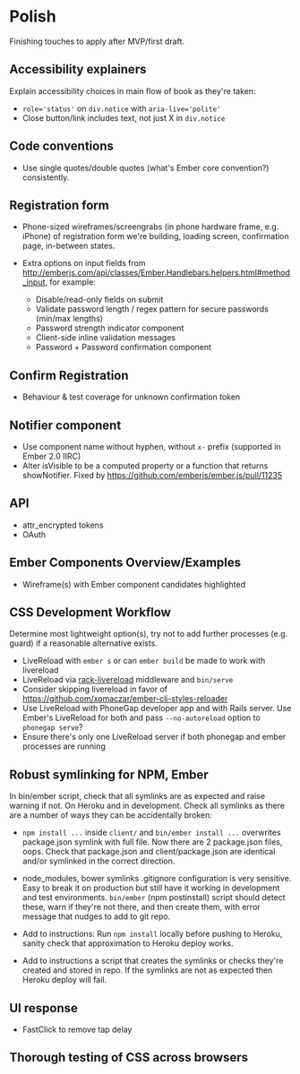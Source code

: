 # Polish

Finishing touches to apply after MVP/first draft.

## Accessibility explainers

Explain accessibility choices in main flow of book as they're taken:

- `role='status'` on `div.notice` with `aria-live='polite'`
- Close button/link includes text, not just X in `div.notice`


## Code conventions

- Use single quotes/double quotes (what's Ember core convention?) consistently.


## Registration form

- Phone-sized wireframes/screengrabs (in phone hardware frame, e.g. iPhone) of registration form we're building, loading screen, confirmation page, in-between states.

- Extra options on input fields from http://emberjs.com/api/classes/Ember.Handlebars.helpers.html#method_input, for example:
  * Disable/read-only fields on submit
  * Validate password length / regex pattern for secure passwords (min/max lengths)
  * Password strength indicator component
  * Client-side inline validation messages
  * Password + Password confirmation component


## Confirm Registration

- Behaviour & test coverage for unknown confirmation token


## Notifier component

- Use component name without hyphen, without `x-` prefix (supported in Ember 2.0 IIRC)
- Alter isVisible to be a computed property or a function that returns showNotifier. Fixed by https://github.com/emberjs/ember.js/pull/11235


## API

- attr_encrypted tokens
- OAuth


## Ember Components Overview/Examples

- Wireframe(s) with Ember component candidates highlighted


## CSS Development Workflow

Determine most lightweight option(s), try not to add further processes (e.g. guard) if a reasonable alternative exists.

- LiveReload with `ember s` or can `ember build` be made to work with livereload
- LiveReload via [rack-livereload](https://github.com/johnbintz/rack-livereload) middleware and `bin/serve`
- Consider skipping livereload in favor of https://github.com/xomaczar/ember-cli-styles-reloader
- Use LiveReload with PhoneGap developer app and with Rails server. Use Ember's LiveReload for both and pass `--no-autoreload` option to `phonegap serve`?
- Ensure there's only one LiveReload server if both phonegap and ember processes are running



## Robust symlinking for NPM, Ember

In bin/ember script, check that all symlinks are as expected and raise warning if not. On Heroku and in development.
Check all symlinks as there are a number of ways they can be accidentally broken:

- `npm install ...` inside `client/` and `bin/ember install ...` overwrites package.json symlink with full file. Now there are 2 package.json files, oops. Check that package.json and client/package.json are identical and/or symlinked in the correct direction.

- node_modules, bower symlinks .gitignore configuration is very sensitive. Easy to break it on production but still have it working in development and test environments. `bin/ember` (npm postinstall) script should detect these, warn if they're not there, and then create them, with error message that nudges to add to git repo.

- Add to instructions: Run `npm install` locally before pushing to Heroku, sanity check that approximation to Heroku deploy works.

- Add to instructions a script that creates the symlinks or checks they're created and stored in repo. If the symlinks are not as expected then Heroku deploy will fail.


## UI response

- FastClick to remove tap delay


## Thorough testing of CSS across browsers





